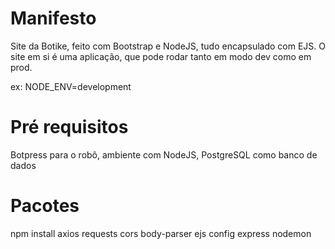 # Manifesto
Site da Botike, feito com Bootstrap e NodeJS, tudo encapsulado com EJS. O site em si é uma aplicação, que pode rodar tanto em modo dev como em prod.

ex: NODE_ENV=development

# Pré requisitos
Botpress para o robô, ambiente com NodeJS, PostgreSQL como banco de dados

# Pacotes
npm install axios requests cors body-parser ejs config express nodemon